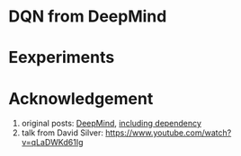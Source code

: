 # DQN from DeepMind

# Eexperiments
# Acknowledgement 
1. original posts: [DeepMind](https://sites.google.com/a/deepmind.com/dqn/), [including dependency](https://github.com/kuz/DeepMind-Atari-Deep-Q-Learner)
2. talk from David Silver: https://www.youtube.com/watch?v=qLaDWKd61Ig


